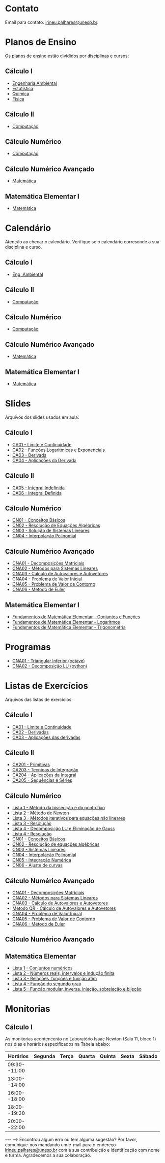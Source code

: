 <!-- # Informações Gerais
As informações sobre a oferta da disciplina no período 2020.2 podem ser lidas no [Plano de Curso](https://drive.google.com/file/d/1P5gzhI-wrO_lZKLjTi2-reVs7j3ia8bb/view?usp=sharing). Uma live de dúvidas sobre esse plano pode ser assistida [aqui](https://drive.google.com/drive/folders/1H70yHhUw56rLBTXCzbOfJ-ODy1v9OkPd?usp=sharing). -->

# Contato
Email para contato: [irineu.palhares@unesp.br](mailto:irineu.palhares@unesp.br).


# Planos de Ensino
Os planos de ensino estão divididos por disciplinas e cursos:

## Cálculo I
  - [Engenharia Ambiental](materiais/PlanoEnsinoCalculo1EngAmb.pdf)
  - [Estatística](materiais/Plano_Ensino_CalculoI_Estatistica.pdf)
  - [Química](materiais/Plano_Ensino_CalculoI_LicQuimica.pdf)
  - [Física](materiais/Plano_Ensino_CalculoI_LicFisica.pdf)
  
## Cálculo II
- [Computação](materiais/PlanoEnsinoCalculo2Computacao.pdf)
  
## Cálculo Numérico
- [Computação](materiais/PlanoEnsino_CN.pdf)
  
## Cálculo Numérico Avançado
- [Matemática](materiais/Plano_Ensino_CalculoNumericoAvancado.pdf)

## Matemática Elementar I
- [Matemática](materiais/PlanoEnsino_MEI.pdf)


# Calendário
Atenção ao checar o calendário. Verifique se o calendário corresonde a sua disciplina e curso.
## Cálculo I
- [Eng. Ambiental](https://docs.google.com/spreadsheets/d/1-OLb4F1MaYcXCKxslTXHwqO3mAi1h2TR82DYERmYUFk/edit?usp=sharing)
  
## Cálculo II
- [Computação](https://docs.google.com/spreadsheets/d/1lQmVlplkcBpheGpbFPeq_Gdm-xMugR9FM-B_sVHDhd8/edit?usp=sharing)
  
## Cálculo Numérico
- [Computação](https://docs.google.com/spreadsheets/d/1B2lAA0rlwt_po8Bm2QsSmVnt-_1g7HMgHZfXjdfU7p4/edit?usp=sharing)
  
## Cálculo Numérico Avançado
- [Matemática](https://docs.google.com/spreadsheets/d/1PUzJQWOFznMNJZZlFEfGGYr_UjEEKAfh9llWTHXg5Tg/edit?usp=sharing)

## Matemática Elementar I
- [Matemática](https://docs.google.com/spreadsheets/d/18fhORTxKT1UU9GfIpKI4WToAZcOEOQ3p9aTKZQxQcog/edit?usp=sharing)


# Slides
Arquivos dos slides usados em aula:
## Cálculo I
- [CA01 - Limite e Continuidade](materiais/CA01_Limite_Continuidade.pdf)
- [CA02 - Funções Logaritmicas e Exponenciais](materiais/CA02_Funcoes_Logaritmicas_Exponenciais.pdf)
- [CA03 - Derivada](materiais/CA02_Derivadas.pdf)
- [CA04 - Aplicações da Derivada](materiais/CA03_Aplicacoes_Derivada.pdf)

  
## Cálculo II
- [CA05 - Integral Indefinida](materiais/CA04_Integral_Indefinida.pdf)
- [CA06 - Integral Definida](materiais/CA05_Integral_Definida.pdf)
  
## Cálculo Numérico
- [CN01 - Conceitos Básicos](materiais/CN01_ConceitosBasicos.pdf)
- [CN02 - Resolução de Equações Algébricas](materiais/CN02_ResolucaoEquacoesAlgebricas.pdf)
- [CN03 - Solução de Sistemas Lineares](materiais/CN03_SistemasLineares.pdf)
- [CN04 - Interpolação Polinomial](materiais/CN04_Interpolacao.pdf)

## Cálculo Numérico Avançado
- [CNA01 - Decomposições Matriciais](materiais/CNA01_DecomposicoesMatriciais.pdf)
- [CNA02 - Métodos para Sistemas Lineares](materiais/CNA02_SistemasLineares.pdf)
- [CNA03 - Cálculo de Autovalores e Autovetores](materiais/CNA03_AutovaloresAutovetores.pdf)
- [CNA04 - Problema de Valor Inicial](materiais/CNA04_ProblemaValorInicial.pdf)
- [CNA05 - Problema de Valor de Contorno](materiais/CNA05_ProblemaValorContorno.pdf)
- [CNA06 - Método de Euler](materiais/CNA06_MetodoEuler.pdf) 

## Matemática Elementar I
- [Fundamentos de Matemática Elementar - Conjuntos e Funções](https://barbosadejesu.wordpress.com/wp-content/uploads/2021/09/fundamentos-da-matematica-elementar-1-.pdf)
- [Fundamentos de Matemática Elementar - Logarítmos](https://barbosadejesu.wordpress.com/wp-content/uploads/2021/09/fundamentos-da-matematica-elementar-2-.pdf)
- [Fundamentos de Matemática Elementar - Trigonometria](https://barbosadejesu.wordpress.com/wp-content/uploads/2021/09/fundamentos-da-matematica-elementar-3.pdf)


# Programas
- [CNA01 - Triangular Inferior (octave)](materiais/TriangularInferior.m)
- [CNA02 - Decomposição LU (python)](materiais/decomposicaoLU.py)


# Listas de Exercícios
Arquivos das listas de exercícios:
## Cálculo I
- [CA01 - Limite e Continuidade](materiais/CA01_Lista_Limite_Continuidade.pdf)
- [CA02 - Derivadas](materiais/CA02_Lista_Derivadas.pdf)
- [CA03 - Aplicações das derivadas](materiais/CA03_Lista_AplicacoesDerivadas.pdf)

## Cálculo II
- [CA201 - Primitivas](materiais/Lista_Integral_Indefinida.pdf)
- [CA203 - Tecnicas de Integração](materiais/CA05_Lista_Integral_Definida.pdf)
- [CA204 - Aplicações da Integral](materiais/CA204_Lista_AplicacoesIntegral.pdf)
- [CA205 - Sequências e Séries](materiais/CA205_Lista_SequenciasSeries.pdf)
  
## Cálculo Numérico
- [Lista 1 - Método da bissecção e do ponto fixo](materiais/Lista_1_Calculo_Numerico.pdf)
- [Lista 2 - Método de Newton](materiais/Lista_2_Metodo_de_Newton.pdf)
- [Lista 3 - Métodos iterativos para equações não lineares](materiais/Lista_3_Metodos_Equacoes.pdf)
- [Lista 3 - Resolução](materiais/Lista3_Resolucao.pdf)
- [Lista 4 - Decomposição LU e Eliminação de Gauss](materiais/Lista_4_DecomposicaoLU.pdf)
- [Lista 4 - Resolução](materiais/Lista_4_Resolucao_DecomposicaoLU.pdf)
- [CN01 - Conceitos Básicos](materiais/CN01_Lista_ConceitosBasicos.pdf)
- [CN02 - Resolução de equações algébricas](materiais/CN02_Lista_ResolucaoEquacoesAlgebricas.pdf)
- [CN03 - Sistemas Lineares](materiais/CN03_Lista_SistemasLineares.pdf)
- [CN04 - Interpolação Polinomial](materiais/CN04_Lista_Interpolacao.pdf)
- [CN05 - Integração Numérica](materiais/CN05_Lista_Integracao_Numerica.pdf)
- [CN06 - Ajuste de curvas](materiais/CN06_Lista_Ajustes_Curvas.pdf)

## Cálculo Numérico Avançado
- [CNA01 - Decomposições Matriciais](materiais/CNA01_Lista_DecomposicoesMatriciais.pdf)
- [CNA02 - Métodos para Sistemas Lineares](materiais/CNA02_Lista_SistemasLineares.pdf)
- [CNA03 - Cálculo de Autovalores e Autovetores](materiais/CNA03_Lista_AutovaloresAutovetores.pdf)
- [Método QR - Cálculo de Autovalores e Autovetores](materiais/Lista_QR.pdf)
- [CNA04 - Problema de Valor Inicial](materiais/CNA04_Lista_ProblemaValorInicial.pdf)
- [CNA05 - Problema de Valor de Contorno](materiais/CNA05_Lista_ProblemaValorContorno.pdf)
- [CNA06 - Método de Euler](materiais/CNA06_Lista_MetodoEuler.pdf)

## Cálculo Numérico Avançado

## Matemática Elementar
- [Lista 1 - Conjuntos numéricos](materiais/Lista1_Resolucao.pdf)
- [Lista 2 - Números reais, intervalos e indução finita](materiais/Lista_2_Conjuntos_Intervalos_Inducao.pdf)
- [Lista 3 - Relações, funções e função afim](materiais/Lista_3_Relacoes.pdf)
- [Lista 4 - Função do segundo grau](materiais/Lista_4_Função_do_segundo_grau.pdf)
- [Lista 5 - Função modular, inversa, injeção, sobrejeção e bijeção](materiais/Lista_5_Funcao_modular.pdf)


# Monitorias
## Cálculo I

As monitorias acontencerão no Laboratório Isaac Newton (Sala 11, bloco 1) nos dias e horários especificados na Tabela abaixo:

| Horários     | Segunda |   Terça  | Quarta |  Quinta  |   Sexta  | Sábado | 
|--------------|:-------:|:--------:|:------:|:--------:|:--------:|:------:|
| 09:30--11:00 |               |            |           |               |          |          |
| 13:00--14:00 |               |            |           |               |          |          |
| 16:00--18:00 |               |            |           |               |          |          |
| 18:00--19:30 |               |            |           |               |          |          |
| 20:00--22:00 |               |            |           |               |          |          |


--- -->
Encontrou algum erro ou tem alguma sugestão? Por favor, comunique-nos mandando um e-mail para o endereço [irineu.palhares@unesp.br](mailto:irineu.palhares@unesp.br) com a sua contribuição e identificação com nome e turma. Agradecemos a sua colaboração.
